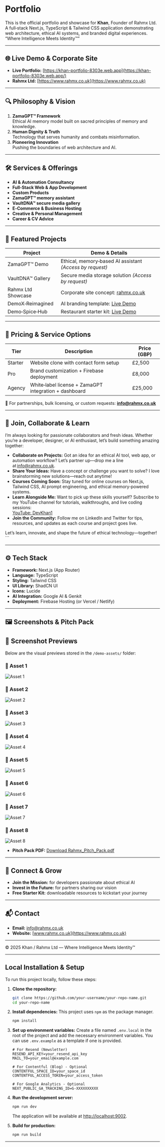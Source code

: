 # Portfolio

This is the official portfolio and showcase for **Khan**, Founder of Rahmx Ltd.  
A full‑stack Next.js, TypeScript & Tailwind CSS application demonstrating web architecture, ethical AI systems, and branded digital experiences.  
“Where Intelligence Meets Identity™”

---

## 🌐 Live Demo & Corporate Site

- **Live Portfolio:** [https://khan-portfolio-8303e.web.app](https://khan-portfolio-8303e.web.app/)  
- **Rahmx Ltd:** [https://www.rahmx.co.uk](https://www.rahmx.co.uk)

---

## 🔍 Philosophy & Vision

1. **ZamaGPT™ Framework**  
   Ethical AI memory model built on sacred principles of memory and knowledge.  
2. **Human Dignity & Truth**  
   Technology that serves humanity and combats misinformation.  
3. **Pioneering Innovation**  
   Pushing the boundaries of web architecture and AI.

---

## 🛠 Services & Offerings

- **AI & Automation Consultancy**  
- **Full‑Stack Web & App Development**  
- **Custom Products**  
- **ZamaGPT™ memory assistant**  
- **VaultDNA™ secure media gallery**  
- **E‑Commerce & Business Hosting**  
- **Creative & Personal Management**  
- **Career & CV Advice**

---

## 💼 Featured Projects

| Project                   | Demo & Details                                                                              |
|---------------------------|---------------------------------------------------------------------------------------------|
| ZamaGPT™ Demo             | Ethical, memory‑based AI assistant _(Access by request)_                                    |
| VaultDNA™ Gallery         | Secure media storage solution _(Access by request)_                                         |
| Rahmx Ltd Showcase        | Corporate site concept: [rahmx.co.uk](https://www.rahmx.co.uk)                              |
| DemoX‑Reimagined          | AI branding template: [Live Demo](https://rahmx-reimagined.web.app)                        |
| Demo‑Spice‑Hub            | Restaurant starter kit: [Live Demo](https://menuverse-919eu.web.app)                        |

---

## 💸 Pricing & Service Options

| Tier       | Description                                              | Price (GBP) |
|------------|----------------------------------------------------------|-------------|
| Starter    | Website clone with contact form setup                    | £2,500      |
| Pro        | Brand customization + Firebase deployment                | £8,000      |
| Agency     | White‑label license + ZamaGPT integration + dashboard    | £25,000     |

📩 For partnerships, bulk licensing, or custom requests: **info@rahmx.co.uk**

---

## 🤝 Join, Collaborate & Learn

I’m always looking for passionate collaborators and fresh ideas. Whether you’re a developer, designer, or AI enthusiast, let’s build something amazing together:

- **Collaborate on Projects:** Got an idea for an ethical AI tool, web app, or automation workflow? Let’s partner up—drop me a line at info@rahmx.co.uk.  
- **Share Your Ideas:** Have a concept or challenge you want to solve? I love brainstorming new solutions—reach out anytime!  
- **Courses Coming Soon:** Stay tuned for online courses on Next.js, Tailwind CSS, AI prompt engineering, and ethical memory‑powered systems.  
- **Learn Alongside Me:** Want to pick up these skills yourself? Subscribe to my YouTube channel for tutorials, walkthroughs, and live coding sessions:  
  [YouTube: DevKhan1](https://www.youtube.com/channel/UCYourChannelID)  
- **Join the Community:** Follow me on LinkedIn and Twitter for tips, resources, and updates as each course and project goes live.

Let’s learn, innovate, and shape the future of ethical technology—together!  ```

---


## ⚙️ Tech Stack

- **Framework:** Next.js (App Router)  
- **Language:** TypeScript  
- **Styling:** Tailwind CSS  
- **UI Library:** ShadCN UI  
- **Icons:** Lucide  
- **AI Integration:** Google AI & Genkit  
- **Deployment:** Firebase Hosting (or Vercel / Netlify)  

---

## 🖼️ Screenshots & Pitch Pack

## 📸 Screenshot Previews

Below are the visual previews stored in the `/demo-assets/` folder:

### 🔹 Asset 1
![Asset 1](./demo-assets/assets-1.png)

### 🔹 Asset 2
![Asset 2](./demo-assets/assets-2.png)

### 🔹 Asset 3
![Asset 3](./demo-assets/assets-3.png)

### 🔹 Asset 4
![Asset 4](./demo-assets/assets-4.png)

### 🔹 Asset 5
![Asset 5](./demo-assets/assets-5.png)

### 🔹 Asset 6
![Asset 6](./demo-assets/assets-6.png)

### 🔹 Asset 7
![Asset 7](./demo-assets/assets-7.png)

### 🔹 Asset 8
![Asset 8](./demo-assets/assets-8.png)


- **Pitch Pack PDF:** [Download Rahmx_Pitch_Pack.pdf](./Rahmx_Pitch_Pack.pdf)

---

## 🤝 Connect & Grow

- **Join the Mission:** for developers passionate about ethical AI  
- **Invest in the Future:** for partners sharing our vision  
- **Free Starter Kit:** downloadable resources to kickstart your journey

---

## 📬 Contact

- **Email:** info@rahmx.co.uk  
- **Website:** [www.rahmx.co.uk](https://www.rahmx.co.uk)

---

© 2025 Khan / Rahmx Ltd — Where Intelligence Meets Identity™

---

## Local Installation & Setup

To run this project locally, follow these steps:

1.  **Clone the repository:**
    ```bash
    git clone https://github.com/your-username/your-repo-name.git
    cd your-repo-name
    ```

2.  **Install dependencies:**
    This project uses `npm` as the package manager.
    ```bash
    npm install
    ```

3.  **Set up environment variables:**
    Create a file named `.env.local` in the root of the project and add the necessary environment variables. You can use `.env.example` as a template if one is provided.
    ```env
    # For Resend (Newsletter)
    RESEND_API_KEY=your_resend_api_key
    MAIL_TO=your_email@example.com

    # For Contentful (Blog) - Optional
    CONTENTFUL_SPACE_ID=your_space_id
    CONTENTFUL_ACCESS_TOKEN=your_access_token

    # For Google Analytics - Optional
    NEXT_PUBLIC_GA_TRACKING_ID=G-XXXXXXXXXX
    ```

4.  **Run the development server:**
    ```bash
    npm run dev
    ```
    The application will be available at [http://localhost:9002](http://localhost:9002).

5.  **Build for production:**
    ```bash
    npm run build
    ```

---
